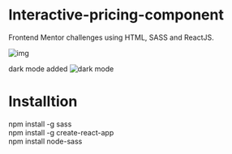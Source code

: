 # Interactive-pricing-component
Frontend Mentor challenges 
using HTML, SASS and ReactJS.

![img](https://user-images.githubusercontent.com/76250695/115367373-d2637380-a1ce-11eb-833e-3c18ce31c2d2.png)

dark mode added
![dark mode](https://user-images.githubusercontent.com/76250695/175814104-11415566-5727-4f4b-b721-d85997fa9e89.png)

# Installtion
npm install -g sass <br />
npm install -g create-react-app <br />
npm install node-sass

